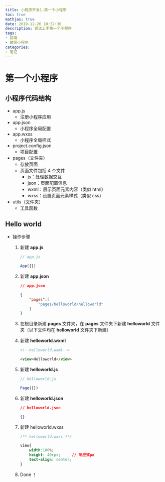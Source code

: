 ```yaml
---
title: 小程序开发1-第一个小程序
toc: true
mathjax: true
date: 2019-12-26 10:37:30
description: 尝试上手第一个小程序
tags:
- 前端
- 微信小程序
categories:
- 笔记
---
```


# 第一个小程序

## 小程序代码结构

* app.js
  * 注册小程序应用
* app.json
  * 小程序全局配置
* app.wxss
  * 小程序全局样式
* project.config.json
  * 项目配置
* pages（文件夹）
  * 存放页面
  * 页面文件包括 4 个文件
    * js：处理数据交互
    * json：页面配置信息
    * wxml：展示页面元素内容（类似 html）
    * wxss：设置页面元素样式（类似 css）
* utils（文件夹）
  * 工具函数

## Hello world

* 操作步骤

  1. 新建 **app.js**

     ```js
     // app.js
     
     App({})
     ```

  2. 新建 **app.json**
     ```json
     // app.json
     
     {
         "pages":[
             "pages/helloworld/helloworld"
         ]
     }
     ```

  3. 在根目录新建 **pages** 文件夹，在 **pages** 文件夹下新建 **helloworld** 文件夹（以下文件均在 **helloworld** 文件夹下新建）

  4. 新建 **helloworld.wxml**

     ```html
     <!--helloworld.wxml-->
     
     <view>Helloworld</view>
     ```

  5. 新建 **helloworld.js**

     ```js
     // helloworld.js
     
     Page({})
     ```

  6. 新建 **helloworld.json**

     ```json
     // helloworld.json
     
     {}
     ```

  7. 新建 helloworld.wxss

     ```css
     /** helloworld.wxss **/
     
     view{
         width:100%;
         height: 40rpx;     // 响应式px
         text-align: center;
     }
     ```

  8.  Done ！
